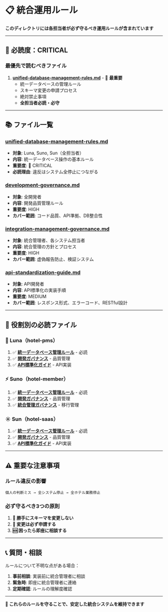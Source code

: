 # 📋 統合運用ルール

**このディレクトリには各担当者が必ず守るべき運用ルールが含まれています**

---

## 🚨 **必読度：CRITICAL**

### **最優先で読むべきファイル**
1. **[unified-database-management-rules.md](unified-database-management-rules.md)** - 🚨 **最重要**
   - 統一データベースの管理ルール
   - スキーマ変更の申請プロセス
   - 絶対禁止事項
   - **全担当者必読・必守**

---

## 📚 **ファイル一覧**

### **[unified-database-management-rules.md](unified-database-management-rules.md)**
- **対象**: Luna, Suno, Sun（全担当者）
- **内容**: 統一データベース操作の基本ルール
- **重要度**: 🚨 CRITICAL
- **必読理由**: 違反はシステム全停止につながる

### **[development-governance.md](development-governance.md)**
- **対象**: 全開発者
- **内容**: 開発品質管理ルール
- **重要度**: HIGH
- **カバー範囲**: コード品質、API準拠、DB整合性

### **[integration-management-governance.md](integration-management-governance.md)**
- **対象**: 統合管理者、各システム担当者
- **内容**: 統合管理の方針とプロセス
- **重要度**: HIGH
- **カバー範囲**: 虚偽報告防止、検証システム

### **[api-standardization-guide.md](api-standardization-guide.md)**
- **対象**: API開発者
- **内容**: API標準化の実装手順
- **重要度**: MEDIUM
- **カバー範囲**: レスポンス形式、エラーコード、RESTful設計

---

## 🎯 **役割別の必読ファイル**

### **🌙 Luna（hotel-pms）**
1. ✅ **[統一データベース管理ルール](unified-database-management-rules.md)** - 必読
2. ✅ **[開発ガバナンス](development-governance.md)** - 品質管理
3. ✅ **[API標準化ガイド](api-standardization-guide.md)** - API実装

### **⚡ Suno（hotel-member）**
1. ✅ **[統一データベース管理ルール](unified-database-management-rules.md)** - 必読
2. ✅ **[開発ガバナンス](development-governance.md)** - 品質管理
3. ✅ **[統合管理ガバナンス](integration-management-governance.md)** - 移行管理

### **☀️ Sun（hotel-saas）**
1. ✅ **[統一データベース管理ルール](unified-database-management-rules.md)** - 必読
2. ✅ **[開発ガバナンス](development-governance.md)** - 品質管理
3. ✅ **[API標準化ガイド](api-standardization-guide.md)** - API実装

---

## ⚠️ **重要な注意事項**

### **ルール違反の影響**
```
個人の判断ミス → 全システム停止 → 全ホテル業務停止
```

### **必ず守るべき3つの原則**
1. **🚫 勝手にスキーマを変更しない**
2. **📝 変更は必ず申請する**
3. **🆘 困ったら即座に相談する**

---

## 📞 **質問・相談**

ルールについて不明な点がある場合：
1. **事前相談**: 実装前に統合管理者に相談
2. **緊急時**: 即座に統合管理者に連絡
3. **定期確認**: ルールの理解度確認

---

**🎯 これらのルールを守ることで、安定した統合システムを維持できます** 